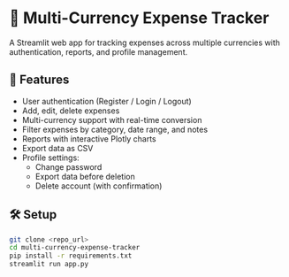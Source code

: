 # 💸 Multi-Currency Expense Tracker

A Streamlit web app for tracking expenses across multiple currencies with authentication, reports, and profile management.

## 🚀 Features
- User authentication (Register / Login / Logout)
- Add, edit, delete expenses
- Multi-currency support with real-time conversion
- Filter expenses by category, date range, and notes
- Reports with interactive Plotly charts
- Export data as CSV
- Profile settings:
  - Change password
  - Export data before deletion
  - Delete account (with confirmation)

## 🛠 Setup
```bash
git clone <repo_url>
cd multi-currency-expense-tracker
pip install -r requirements.txt
streamlit run app.py
